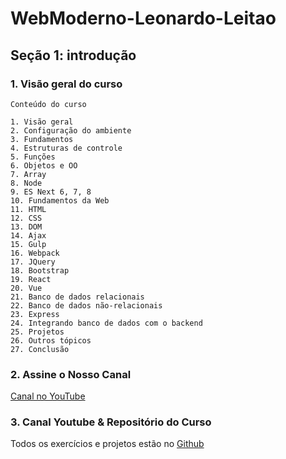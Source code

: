 # WebModerno-Leonardo-Leitao

## Seção 1: introdução

### 1. Visão geral do curso

    Conteúdo do curso

    1. Visão geral
    2. Configuração do ambiente
    3. Fundamentos
    4. Estruturas de controle
    5. Funções
    6. Objetos e OO
    7. Array
    8. Node
    9. ES Next 6, 7, 8
    10. Fundamentos da Web
    11. HTML
    12. CSS
    13. DOM
    14. Ajax
    15. Gulp
    16. Webpack
    17. JQuery
    18. Bootstrap
    19. React
    20. Vue
    21. Banco de dados relacionais
    22. Banco de dados não-relacionais
    23. Express
    24. Integrando banco de dados com o backend
    25. Projetos
    26. Outros tópicos
    27. Conclusão


### 2. Assine o Nosso Canal

[Canal no YouTube](https://youtube.com/cod3rcursos)

### 3. Canal Youtube & Repositório do Curso

Todos os exercícios e projetos estão no [Github](https://github.com/cod3rcursos/web-moderno)

<!--
### 4. Importância dos Fundamentos
### 5. Por que aprender Javascript? -->
